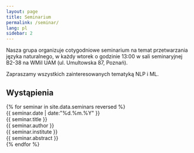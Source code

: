 ```yaml
---
layout: page
title: Seminarium
permalink: /seminar/
lang: pl
sidebar: 2
---
```


Nasza grupa organizuje cotygodniowe seminarium na temat przetwarzania języka
naturalnego, w każdy wtorek o godzinie 13:00 w sali seminaryjnej B2-38 na WMiI
UAM (ul. Umultowska 87, Poznań).

Zapraszamy wszystkich zainteresowanych tematyką NLP i ML.

Wystąpienia
-----------

<div class="seminars">
  {% for seminar in site.data.seminars reversed %}
  <div class="seminar">
    <div class="date">{{ seminar.date | date:"%d.%m.%Y" }}</div>
    <div class="box">
      <div class="title">{{ seminar.title }}</div>
      <div class="author">{{ seminar.author }}</div>
      <span class="institute">{{ seminar.institute }}</span>
      <div class="abstract">{{ seminar.abstract }}</div>
    </div>
  </div>
  {% endfor %}
</div>
